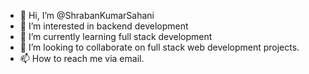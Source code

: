 - 👋 Hi, I’m @ShrabanKumarSahani
- 👀 I’m interested in backend development
- 🌱 I’m currently learning full stack development
- 💞️ I’m looking to collaborate on full stack web development projects.
- 📫 How to reach me via email.

<!---
ShrabanKumarSahani/ShrabanKumarSahani is a ✨ special ✨ repository because its `README.md` (this file) appears on your GitHub profile.
You can click the Preview link to take a look at your changes.
--->
